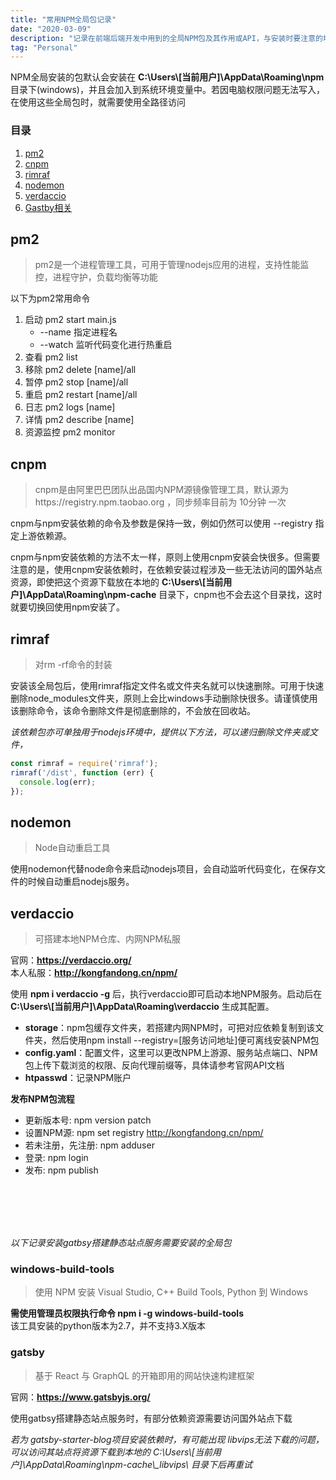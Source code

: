 ```yaml
---
title: "常用NPM全局包记录"
date: "2020-03-09"
description: "记录在前端后端开发中用到的全局NPM包及其作用或API，与安装时要注意的地方"
tag: "Personal"
---
```


NPM全局安装的包默认会安装在 **C:\Users\\[当前用户]\AppData\Roaming\npm** 目录下(windows)，并且会加入到系统环境变量中。若因电脑权限问题无法写入，在使用这些全局包时，就需要使用全路径访问

### 目录

1. [pm2](#pm2)
2. [cnpm](#cnpm)
3. [rimraf](#rimraf)
4. [nodemon](#nodemon)
5. [verdaccio](#verdaccio)
6. [Gastby相关](#gastby相关)

## pm2
> pm2是一个进程管理工具，可用于管理nodejs应用的进程，支持性能监控，进程守护，负载均衡等功能

以下为pm2常用命令
1. 启动 pm2 start main.js
    + --name 指定进程名
    + --watch 监听代码变化进行热重启
2. 查看 pm2 list
3. 移除 pm2 delete [name]/all
4. 暂停 pm2 stop [name]/all
5. 重启 pm2 restart  [name]/all
6. 日志 pm2 logs [name]
7. 详情 pm2 describe [name]
8. 资源监控 pm2 monitor

## cnpm
> cnpm是由阿里巴巴团队出品国内NPM源镜像管理工具，默认源为https://registry.npm.taobao.org ，同步频率目前为 10分钟 一次

cnpm与npm安装依赖的命令及参数是保持一致，例如仍然可以使用 --registry 指定上游依赖源。

cnpm与npm安装依赖的方法不太一样，原则上使用cnpm安装会快很多。但需要注意的是，使用cnpm安装依赖时，在依赖安装过程涉及一些无法访问的国外站点资源，即使把这个资源下载放在本地的 **C:\Users\\[当前用户]\AppData\Roaming\npm-cache** 目录下，cnpm也不会去这个目录找，这时就要切换回使用npm安装了。

## rimraf
> 对rm -rf命令的封装

安装该全局包后，使用rimraf指定文件名或文件夹名就可以快速删除。可用于快速删除node_modules文件夹，原则上会比windows手动删除快很多。请谨慎使用该删除命令，该命令删除文件是彻底删除的，不会放在回收站。

*该依赖包亦可单独用于nodejs环境中，提供以下方法，可以递归删除文件夹或文件，*

```js
const rimraf = require('rimraf');
rimraf('/dist', function (err) {
  console.log(err);
});
```

## nodemon
> Node自动重启工具

使用nodemon代替node命令来启动nodejs项目，会自动监听代码变化，在保存文件的时候自动重启nodejs服务。

## verdaccio
> 可搭建本地NPM仓库、内网NPM私服

官网：**<a href="https://verdaccio.org/" target="_blank">https://verdaccio.org/</a>**  
本人私服：**<a href="http://kongfandong.cn/npm/" target="_blank">http://kongfandong.cn/npm/</a>**

使用 **npm i verdaccio -g** 后，执行verdaccio即可启动本地NPM服务。启动后在 **C:\Users\\[当前用户]\AppData\Roaming\verdaccio** 生成其配置。
+ **storage**：npm包缓存文件夹，若搭建内网NPM时，可把对应依赖复制到该文件夹，然后使用npm install --registry=[服务访问地址]便可离线安装NPM包
+ **config.yaml**：配置文件，这里可以更改NPM上游源、服务站点端口、NPM包上传下载浏览的权限、反向代理前缀等，具体请参考官网API文档
+ **htpasswd**：记录NPM账户

**发布NPM包流程**
+ 更新版本号: npm version patch
+ 设置NPM源: npm set registry http://kongfandong.cn/npm/
+ 若未注册，先注册: npm adduser
+ 登录: npm login
+ 发布: npm publish


<br/>
<br/>
<br/>
<br/>

<span id="gastby相关"></span>
*以下记录安装gatbsy搭建静态站点服务需要安装的全局包*

### windows-build-tools
> 使用 NPM 安装 Visual Studio, C++ Build Tools, Python 到 Windows

**需使用管理员权限执行命令 npm i -g windows-build-tools**  
该工具安装的python版本为2.7，并不支持3.X版本

### gatsby
> 基于 React 与 GraphQL 的开箱即用的网站快速构建框架

官网：**<a href="https://www.gatsbyjs.org/" target="_blank">https://www.gatsbyjs.org/</a>**

使用gatbsy搭建静态站点服务时，有部分依赖资源需要访问国外站点下载

*若为 gatsby-starter-blog项目安装依赖时，有可能出现 libvips无法下载的问题，可以访问其站点将资源下载到本地的 C:\Users\\[当前用户]\AppData\Roaming\npm-cache\\_libvips\\ 目录下后再重试*



